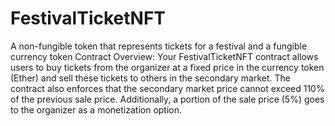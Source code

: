 # FestivalTicketNFT
A non-fungible token that represents tickets for a festival and a fungible currency token
Contract Overview:
Your FestivalTicketNFT contract allows users to buy tickets from the organizer at a fixed price in the currency token (Ether) and sell these tickets to others in the secondary market. The contract also enforces that the secondary market price cannot exceed 110% of the previous sale price. Additionally, a portion of the sale price (5%) goes to the organizer as a monetization option.
